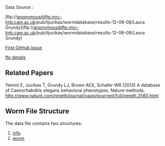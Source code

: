 Data Source : 

[ftp://anonymous@ftp.mrc-lmb.cam.ac.uk/pub/tjucikas/wormdatabase/results-12-06-08/Laura Grundy](ftp://anonymous@ftp.mrc-lmb.cam.ac.uk/pub/tjucikas/wormdatabase/results-12-06-08/Laura Grundy)

[First GitHub Issue](https://github.com/openworm/OpenWorm/issues/82)

[ftp details](MRC_HDF5/ftp_structure.md)

## Related Papers ##

Yemini E, Jucikas T, Grundy LJ, Brown AEX, Schafer WR (2013) A database of Caenorhabditis elegans behavioral phenotypes. Nature methods.
http://www.nature.com/nmeth/journal/vaop/ncurrent/full/nmeth.2560.html



## Worm File Structure ##

The data file contains two structures:

1. [info](MRC_HDF5/info_structure_documentation.md)
2. [worm](MRC_HDF5/worm_structure_documentation.md)
